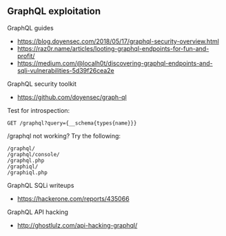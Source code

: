 ## GraphQL exploitation

GraphQL guides
* https://blog.doyensec.com/2018/05/17/graphql-security-overview.html
* https://raz0r.name/articles/looting-graphql-endpoints-for-fun-and-profit/
* https://medium.com/@localh0t/discovering-graphql-endpoints-and-sqli-vulnerabilities-5d39f26cea2e

GraphQL security toolkit
* https://github.com/doyensec/graph-ql

Test for introspection:
```
GET /graphql?query={__schema{types{name}}}
```

/graphql not working? Try the following:
```
/graphql/
/graphql/console/
/graphql.php
/graphiql/
/graphiql.php
```

GraphQL SQLi writeups
* https://hackerone.com/reports/435066

GraphQL API hacking
* http://ghostlulz.com/api-hacking-graphql/
